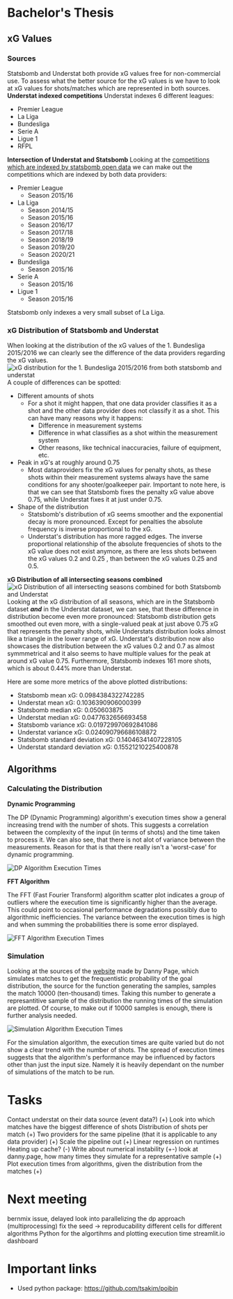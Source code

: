 # Bachelor's Thesis
## xG Values
### Sources
Statsbomb and Understat both provide xG values free for non-commercial use. 
To assess what the better source for the xG values is we have to look at xG values for shots/matches which are represented in both sources.
**Understat indexed competitions**
Understat indexes 6 different leagues:
- Premier League
- La Liga
- Bundesliga
- Serie A
- Ligue 1
- RFPL

**Intersection of Understat and Statsbomb**
Looking at the [competitions which are indexed by statsbomb open data](https://github.com/statsbomb/open-data/blob/master/data/competitions.json) we can make out the competitions which are indexed by both data providers:
- Premier League
    - Season 2015/16
- La Liga
    - Season 2014/15
    - Season 2015/16
    - Season 2016/17
    - Season 2017/18
    - Season 2018/19
    - Season 2019/20
    - Season 2020/21
- Bundesliga
    - Season 2015/16
- Serie A
    - Season 2015/16
- Ligue 1
    - Season 2015/16

Statsbomb only indexes a very small subset of La Liga.

### xG Distribution of Statsbomb and Understat
When looking at the distribution of the xG values of the 1. Bundesliga 2015/2016 we can clearly see the difference of the data providers regarding the xG values.
<img src="graphs/1. Bundesliga_2015-2016_xg_distribution.png" alt="xG distribution for the 1. Bundesliga 2015/2016 from both statsbomb and understat">
A couple of differences can be spotted:
- Different amounts of shots
    - For a shot it might happen, that one data provider classifies it as a shot and the other data provider does not classify it as a shot. This can have many reasons why it happens:
        - Difference in measurement systems
        - Difference in what classifies as a shot within the measurement system
        - Other reasons, like technical inaccuracies, failure of equipment, etc.
- Peak in xG's at roughly around 0.75
    - Most dataproviders fix the xG values for penalty shots, as these shots within their measurement systems always have the same conditions for any shooter/goalkeeper pair. Important to note here, is that we can see that Statsbomb fixes the penalty xG value above 0.75, while Understat fixes it at just under 0.75.
- Shape of the distribution
    - Statsbomb's distribution of xG seems smoother and the exponential decay is more pronounced. Except for penalties the absolute frequency is inverse proportional to the xG.
    - Understat's distribution has more ragged edges. The inverse proportional relationship of the absolute frequencies of shots to the xG value does not exist anymore, as there are less shots between the xG values 0.2 and 0.25 , than between the xG values 0.25 and 0.5.

**xG Distribution of all intersecting seasons combined**
<img src="graphs/all_xg_distribution.png" alt="xG Distribution of all intersecting seasons combined for both Statsbomb and Understat">
Looking at the xG distribution of all seasons, which are in the Statsbomb dataset ***and*** in the Understat dataset, we can see, that these difference in distribution become even more pronounced:
Statsbomb distribution gets smoothed out even more, with a single-valued peak at just above 0.75 xG that represents the penalty shots, while Understats distribution looks almost like a triangle in the lower range of xG. Understat's distribution now also showcases the distribution between the xG values 0.2 and 0.7 as almost symmmetrical and it also seems to have multiple values for the peak at around xG value 0.75.
Furthermore, Statsbomb indexes 161 more shots, which is about 0.44% more than Understat.

Here are some more metrics of the above plotted distributions:
- Statsbomb mean xG: 0.0984384322742285
- Understat mean xG: 0.1036390906000399
- Statsbomb median xG: 0.050603875
- Understat median xG: 0.0477632656693458
- Statsbomb variance xG: 0.019729970692841086
- Understat variance xG: 0.024090796686108872
- Statsbomb standard deviation xG: 0.14046341407228105
- Understat standard deviation xG: 0.15521210225400878

## Algorithms
### Calculating the Distribution
**Dynamic Programming**

The DP (Dynamic Programming) algorithm's execution times show a general increasing trend with the number of shots. This suggests a correlation between the complexity of the input (in terms of shots) and the time taken to process it. We can also see, that there is not alot of variance between the measurements. Reason for that is that there really isn't a 'worst-case' for dynamic programming.

![DP Algorithm Execution Times](graphs/2_execution_times_dp.png)

**FFT Algorithm**

The FFT (Fast Fourier Transform) algorithm scatter plot indicates a group of outliers where the execution time is significantly higher than the average. This could point to occasional performance degradations possibly due to algorithmic inefficiencies. The variance between the execution times is high and when summing the probabilities there is some error displayed.

![FFT Algorithm Execution Times](graphs/2_execution_times_fft.png)

### Simulation
Looking at the sources of the [website](https://danny.page/expected_goals) made by Danny Page, which simulates matches to get the frequentistic probability of the goal distribution, the source for the function generating the samples, samples the match 10000 (ten-thousand) times. Taking this number to generate a represantitive sample of the distribution the running times of the simulation are plotted. Of course, to make out if 10000 samples is enough, there is further analysis needed.

![Simulation Algorithm Execution Times](graphs/2_execution_times_simulation.png)

For the simulation algorithm, the execution times are quite varied but do not show a clear trend with the number of shots. The spread of execution times suggests that the algorithm's performance may be influenced by factors other than just the input size. Namely it is heavily dependant on the number of simulations of the match to be run.


# Tasks
Contact understat on their data source (event data?) (+)
Look into which matches have the biggest difference of shots
Distribution of shots per match (+)
Two providers for the same pipeline (that it is applicable to any data provider) (+)
Scale the pipeline out (+)
Linear regression on runtimes
Heating up cache? (-)
Write about numerical instability (+-)
look at danny.page, how many times they simulate for a representative sample (+)
Plot execution times from algorithms, given the distribution from the matches (+)
# Next meeting
bernmix issue, delayed
look into parallelizing the dp approach (multiprocessing)
fix the seed -> reproducability
different cells for different algorithms
Python for the algortihms and plotting execution time
streamlit.io dashboard

# Important links
- Used python package: https://github.com/tsakim/poibin
